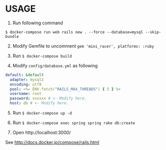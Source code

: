 # USAGE

1. Run following command

```
$ docker-compose run web rails new . --force --database=mysql --skip-bundle
```

2. Modify Gemfile to uncomment `gem 'mini_racer', platforms: :ruby`

3. Run `$ docker-compose build`

4. Modify `config/database.yml` as following

```yml
default: &default
  adapter: mysql2
  encoding: utf8
  pool: <%= ENV.fetch("RAILS_MAX_THREADS") { 5 } %>
  username: root
  password: xxxxxx # <- Modify here.
  host: db # <- Modify here.
```

5. Run `$ docker-compose up -d`

6. Run `$ docker-compose exec spring spring rake db:create`

7. Open http://localhost:3000/

See http://docs.docker.jp/compose/rails.html
